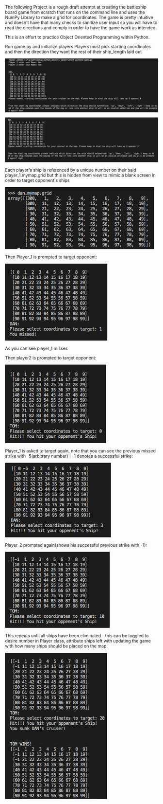 The following Project is a rough draft attempt at creating the battleship board game from scratch that runs on the command line and uses the NumPy Library to make a grid for coordinates. The game is pretty intuitive and doesn't have that many checks to sanitize user input so you will have to read the directions and comply in order to have the game work as intended.


This is an effort to practice Object Oriented Programming within Python. 

Run game.py and initialize players
Players must pick starting coordinates and then the direction they want the rest of their ship_length laid out

![](images/Initiate_player_1.png)

![](images/Initiate_player_2.png)

Each player's ship is referenced by a unique number on their said player_1.mymap.grid but this is hidden from view to mimic a blank screen in order to target opponent's ships


![](images/player_1_grid.png)


Then Player_1 is prompted to target opponent:

![](images/player_1_first_target.png)

As you can see player_1 misses

Then player2 is prompted to target opponent:

![](images/player_2_first_target.png)

Player_1 is asked to target again, note that you can see the previous missed strike with -5(arbitrary number) | -1 denotes a successful strike:

![](images/player_1_target_has_missed.png)


Player_2 prompted again(shows his successful previous strike with -1):

![](images/player_2_target_2nd.png)

This repeats until all ships have been eliminated - this can be toggled to desire number in Player class, attribute ships left with updating the game with how many ships should be placed on the map.

![](images/player_2_target_wins_game.png)


